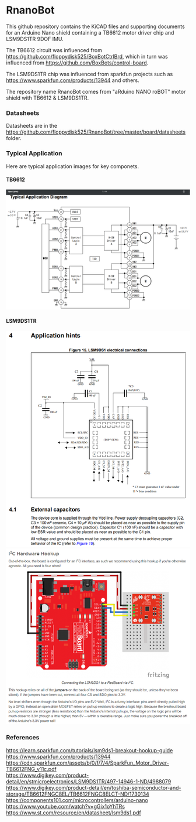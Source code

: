 # RnanoBot
This github repository contains the KiCAD files and supporting documents for an Arduino Nano shield containing a TB6612 motor driver chip and LSM9DS1TR 9DOF IMU.  

The TB6612 circuit was influenced from https://github.com/floppydisk525/BoxBotCtrlBrd, which in turn was influenced from https://github.com/BoxBots/control-board.  

The LSM9DS1TR chip was influenced from sparkfun projects such as https://www.sparkfun.com/products/13944 and others.  

The repository name RnanoBot comes from "aRduino NANO roBOT" motor shield with TB6612 &amp; LSM9DS1TR.  

### Datasheets  
Datasheets are in the https://github.com/floppydisk525/RnanoBot/tree/master/board/datasheets folder.  
### Typical Application  
Here are typical application images for key componets.  
#### TB6612  
![alt text][tb6612]  
#### LSM9DS1TR  
![alt text][lsm9ds1]
![alt text][lsm9ds1_spark]

### References
https://learn.sparkfun.com/tutorials/lsm9ds1-breakout-hookup-guide  
https://www.sparkfun.com/products/13944  
https://cdn.sparkfun.com/assets/b/0/f/7/4/SparkFun_Motor_Driver-TB6612FNG_v11c.pdf  
https://www.digikey.com/product-detail/en/stmicroelectronics/LSM9DS1TR/497-14946-1-ND/4988079  
https://www.digikey.com/product-detail/en/toshiba-semiconductor-and-storage/TB6612FNGC8EL/TB6612FNGC8ELCT-ND/1730134  
https://components101.com/microcontrollers/arduino-nano  
https://www.youtube.com/watch?v=gGix1oYhTRs  
https://www.st.com/resource/en/datasheet/lsm9ds1.pdf  


[tb6612]:/board/datasheets/tb6612%20typical%20application%20diagram.PNG "TB6612 Typical Application Diagram"
[lsm9ds1]:/board/datasheets/lsm9ds1%20application%20hints.PNG "LSM9DS1TR Application Hint from Datasheet"
[lsm9ds1_spark]:/board/datasheets/sparkfun%20i2c%20wiring%20image.PNG "LSM9DS1TR Spark Fun I2C Wiring example"